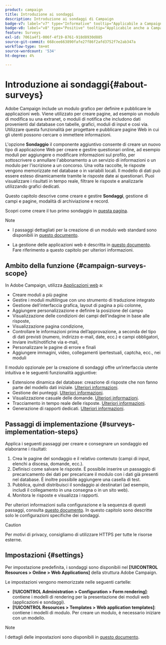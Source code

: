 ```yaml
---
product: campaign
title: Introduzione ai sondaggi
description: Introduzione ai sondaggi di Campaign
badge-v7: label="v7" type="Informative" tooltip="Applicabile a Campaign Classic v7"
badge-v8: label="v8" type="Positive" tooltip="Applicabile anche a Campaign v8"
feature: Surveys
exl-id: 7061a4f1-006f-4f19-8761-918d8930d885
source-git-commit: 668cee663890fafe27f86f2afd3752f7e2ab347a
workflow-type: tm+mt
source-wordcount: '534'
ht-degree: 4%

---
```


# Introduzione ai sondaggi{#about-surveys}



Adobe Campaign include un modulo grafico per definire e pubblicare le applicazioni web. Viene utilizzato per creare pagine, ad esempio un modulo di modifica su una extranet, o moduli di notifica che includono dati provenienti dal database con tabelle, grafici, moduli di input e così via. Utilizzare questa funzionalità per progettare e pubblicare pagine Web in cui gli utenti possono cercare o immettere informazioni.

L&#39;opzione **Sondaggio** il componente aggiuntivo consente di creare un nuovo tipo di applicazione Web per creare e gestire questionari online, ad esempio moduli per aggiungere o modificare informazioni sul profilo, per sottoscrivere o annullare l&#39;abbonamento a un servizio di informazioni o un modulo per l&#39;iscrizione a un concorso. Una volta raccolte, le risposte vengono memorizzate nel database o in variabili locali. Il modello di dati può essere esteso dinamicamente tramite le risposte date ai questionari. Puoi visualizzare i risultati in tempo reale, filtrare le risposte e analizzarle utilizzando grafici dedicati.

Questo capitolo descrive come creare e gestire **Sondaggi**, gestione di campi e pagine, modalità di archiviazione e record.

Scopri come creare il tuo primo sondaggio in [questa pagina](getting-started-with-surveys.md).

>[!NOTE]
>
>* I passaggi dettagliati per la creazione di un modulo web standard sono disponibili in [questo documento](../../web/using/about-web-forms.md).
>
>* La gestione delle applicazioni web è descritta in [questo documento](../../web/using/about-web-applications.md). Fare riferimento a questo capitolo per ulteriori informazioni.

## Ambito della funzione {#campaign-surveys-scope}

In Adobe Campaign, utilizza [Applicazioni web](../../web/using/about-web-forms.md) a:

* Creare moduli a più pagine
* Gestire i moduli multilingue con uno strumento di traduzione integrato
* Gestione dell&#39;interfaccia grafica, layout di pagina a più colonne,
* Aggiungere personalizzazione e definire la posizione del campo
* Visualizzazione delle condizioni dei campi dell’indagine in base alle risposte,
* Visualizzazione pagina condizione,
* Controllare le informazioni prima dell’approvazione, a seconda del tipo di dati previsti (numero, indirizzo e-mail, date, ecc.) e campi obbligatori,
* Inviare inviti/notifiche via e-mail,
* Personalizzare le pagine di errore e finali
* Aggiungere immagini, video, collegamenti ipertestuali, captcha, ecc., nei moduli

Il modulo opzionale per la creazione di sondaggi offre un’interfaccia utente intuitiva e le seguenti funzionalità aggiuntive:

* Estensione dinamica del database: creazione di risposte che non fanno parte del modello dati iniziale. [Ulteriori informazioni](../../surveys/using/managing-answers.md#storing-collected-answers).
* Gestione dei punteggi. [Ulteriori informazioni](../../surveys/using/managing-answers.md#score-management).
* Visualizzazione casuale delle domande. [Ulteriori informazioni](../../surveys/using/building-a-survey.md#adding-questions).
* Tracciamento in tempo reale delle risposte. [Ulteriori informazioni](../../surveys/using/publish-track-and-use-collected-data.md#response-tracking).
* Generazione di rapporti dedicati. [Ulteriori informazioni](../../surveys/using/publish-track-and-use-collected-data.md#reports-on-surveys).


## Passaggi di implementazione {#surveys-implementation-steps}

Applica i seguenti passaggi per creare e consegnare un sondaggio ed elaborarne i risultati:

1. Crea le pagine del sondaggio e il relativo contenuto (campi di input, elenchi a discesa, domande, ecc.).
1. Definisci come salvare le risposte. È possibile inserire un passaggio di precaricamento dei dati per precaricare il modulo con i dati già presenti nel database. È inoltre possibile aggiungere una casella di test.
1. Pubblica, quindi distribuisci il sondaggio ai destinatari (ad esempio, includi il collegamento in una consegna o in un sito web).
1. Monitora le risposte e visualizza i rapporti.

Per ulteriori informazioni sulla configurazione e la sequenza di questi passaggi, consulta [questo documento](../../web/using/about-web-forms.md). In questo capitolo sono descritte solo le configurazioni specifiche dei sondaggi.

>[!CAUTION]
>
>Per motivi di privacy, consigliamo di utilizzare HTTPS per tutte le risorse esterne.

## Impostazioni {#settings}

Per impostazione predefinita, i sondaggi sono disponibili nel **[!UICONTROL Resources > Online > Web Applications]** della struttura Adobe Campaign.

Le impostazioni vengono memorizzate nelle seguenti cartelle:

* **[!UICONTROL Administration > Configuration > Form rendering]**: contiene i modelli di rendering per la presentazione dei moduli web (applicazioni e sondaggi).
* **[!UICONTROL Resources > Templates > Web application templates]**: contiene i modelli di modulo. Per creare un modulo, è necessario iniziare con un modello.

>[!NOTE]
>
>I dettagli delle impostazioni sono disponibili in [questo documento](../../web/using/about-web-forms.md).
